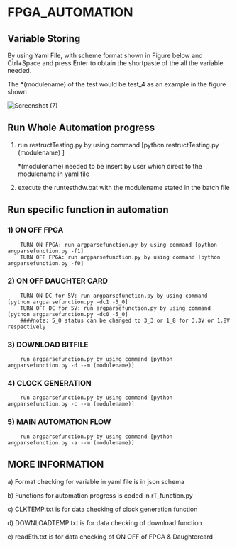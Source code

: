 # FPGA_AUTOMATION

## Variable Storing
  By using Yaml File, with scheme format shown in Figure below and Ctrl+Space and press Enter to obtain the shortpaste of the all the variable needed.
  
  The *(modulename) of the test would be test_4 as an example in the figure shown
  
  ![Screenshot (7)](https://user-images.githubusercontent.com/119376600/210708654-df2d08a9-705e-46e4-9a52-c2c95ba2b8aa.png)  

## Run Whole Automation progress
1) run restructTesting.py by using command [python restructTesting.py (modulename) ] 

    *(modulename) needed to be insert by user which direct to the modulename in yaml file
  
2) execute the runtesthdw.bat with the modulename stated in the batch file 

## Run specific function in automation
### 1) ON OFF FPGA
        TURN ON FPGA: run argparsefunction.py by using command [python argparsefunction.py -f1]
        TURN OFF FPGA: run argparsefunction.py by using command [python argparsefunction.py -f0]
### 2) ON OFF DAUGHTER CARD
        TURN ON DC for 5V: run argparsefunction.py by using command [python argparsefunction.py -dc1 -5_0]
        TURN OFF DC for 5V: run argparsefunction.py by using command [python argparsefunction.py -dc0 -5_0]
        ####note: 5_0 status can be changed to 3_3 or 1_8 for 3.3V or 1.8V respectively
### 3) DOWNLOAD BITFILE
        run argparsefunction.py by using command [python argparsefunction.py -d --m (modulename)]
    
### 4) CLOCK GENERATION
        run argparsefunction.py by using command [python argparsefunction.py -c --m (modulename)]

### 5) MAIN AUTOMATION FLOW
        run argparsefunction.py by using command [python argparsefunction.py -a --m (modulename)]
        
## MORE INFORMATION
   a) Format checking for variable in yaml file is in json schema
   
   b) Functions for automation progress is coded in rT_function.py
   
   c) CLKTEMP.txt is for data checking of clock generation function
   
   d) DOWNLOADTEMP.txt is for data checking of download function
   
   e) readEth.txt is for data checking of ON OFF of FPGA & Daughtercard
